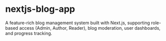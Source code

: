 # nextjs-blog-app
A feature-rich blog management system built with Next.js, supporting role-based access (Admin, Author, Reader), blog moderation, user dashboards, and progress tracking.
